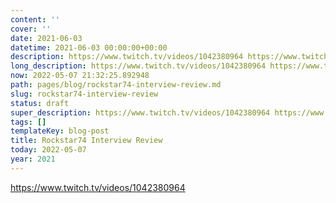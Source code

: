 ```yaml
---
content: ''
cover: ''
date: 2021-06-03
datetime: 2021-06-03 00:00:00+00:00
description: https://www.twitch.tv/videos/1042380964 https://www.twitch.tv/videos/1042380964
long_description: https://www.twitch.tv/videos/1042380964 https://www.twitch.tv/videos/1042380964
now: 2022-05-07 21:32:25.892948
path: pages/blog/rockstar74-interview-review.md
slug: rockstar74-interview-review
status: draft
super_description: https://www.twitch.tv/videos/1042380964 https://www.twitch.tv/videos/1042380964
tags: []
templateKey: blog-post
title: Rockstar74 Interview Review
today: 2022-05-07
year: 2021
---
```


https://www.twitch.tv/videos/1042380964